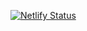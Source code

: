 [![Netlify Status](https://api.netlify.com/api/v1/badges/71706a76-042f-4c79-b82f-c49ca1ddc187/deploy-status)](https://app.netlify.com/sites/do-something-ironhack/deploys)
